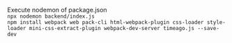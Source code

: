 Execute nodemon of package.json  
`npx nodemon backend/index.js`  
`npm install webpack web pack-cli html-webpack-plugin css-loader style-loader mini-css-extract-plugin webpack-dev-server timeago.js --save-dev`